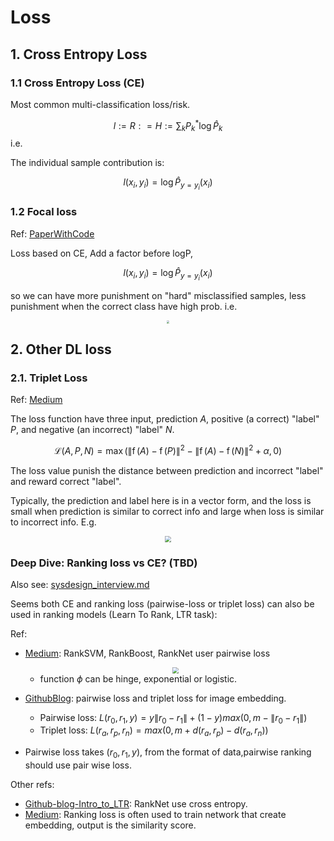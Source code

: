 # Loss

## 1. Cross Entropy Loss

### 1.1 Cross Entropy Loss (CE)

Most common multi-classification loss/risk.

$$l:= R: = H := \sum_k P^*_k \log \hat{P}_k$$
i.e.

The individual sample contribution is:

$$l(x_i,y_i) = \log \hat{P}_{y=y_i}(x_i)$$

### 1.2 Focal loss

Ref: [PaperWithCode](https://paperswithcode.com/method/focal-loss)

Loss based on CE, Add a factor before logP, 

$$l(x_i,y_i) = \log \hat{P}_{y=y_i}(x_i)$$

so we can have more punishment on "hard" misclassified samples, less punishment when the correct class have high prob. i.e.

<div  align="center"><img src=https://production-media.paperswithcode.com/methods/Screen_Shot_2020-06-07_at_4.45.06_PM_leJm2yh.png style = "zoom:30%"></div> 


## 2. Other DL loss

### 2.1. Triplet Loss

Ref: [Medium](https://medium.com/analytics-vidhya/triplet-loss-b9da35be21b8)

The loss function have three input, prediction $A$, positive (a correct) "label" $P$, and negative (an incorrect) "label" $N$.

$${\displaystyle {\mathcal {L}}\left(A,P,N\right)=\operatorname {max} \left({\|\operatorname {f} \left(A\right)-\operatorname {f} \left(P\right)\|}^{2}-{\|\operatorname {f} \left(A\right)-\operatorname {f} \left(N\right)\|}^{2}+\alpha ,0\right)}$$


The loss value punish the distance between prediction and incorrect "label" and reward correct "label".

Typically, the prediction and label here is in a vector form, and the loss is small when prediction is similar to correct info and large when loss is similar to incorrect info. E.g.

<div  align="center"><img src=https://miro.medium.com/max/1302/1*SKWGC3ehCbGCsbJVge6kmg.png style = "zoom:60%"></div> 



### Deep Dive: Ranking loss vs CE? (TBD)

Also see: [sysdesign_interview.md](../../ranking_system/sysdesign_interview.md)


Seems both CE and ranking loss (pairwise-loss or triplet loss) can also be used in ranking models (Learn To Rank, LTR task): 

Ref: 

- [Medium](https://hemanthkumargadi.medium.com/introduction-to-pairwise-loss-function-a47f2282f16): RankSVM, RankBoost, RankNet user pairwise loss
    <div  align="center"><img src=https://miro.medium.com/max/916/1*DORaAoXpUSlIiMU1vA2Sxw.jpeg style = "zoom:60%"> </div>

  - function $\phi$ can be hinge, exponential or logistic.
- [GithubBlog](https://gombru.github.io/2019/04/03/ranking_loss/): pairwise loss and triplet loss for image embedding.
  - Pairwise loss: $L(r_0,r_1,y) = y\left \| r_0 - r_1 \right \| + (1-y) max(0,m - \left \| r_0 - r_1 \right \|)$
  - Triplet loss: $L(r_a,r_p,r_n) = max(0,m + d(r_a,r_p) - d(r_a,r_n))$
- Pairwise loss takes $(r_0,r_1,y)$, from the format of data,pairwise ranking should use pair wise loss.

Other refs:

- [Github-blog-Intro_to_LTR](https://everdark.github.io/k9/notebooks/ml/learning_to_rank/learning_to_rank.html): RankNet use cross entropy.
- [Medium](https://medium.com/analytics-vidhya/triplet-loss-b9da35be21b8): Ranking loss is often used to train network that create embedding, output is the similarity score.
<!-- - [DL-loss.md](../deep_learning/training_techniques/loss.md) -->
